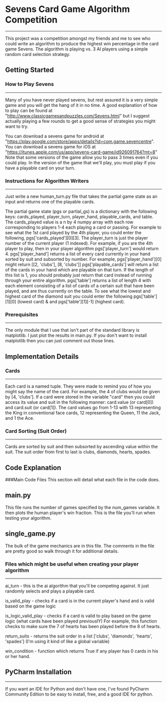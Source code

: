 # Sevens Card Game Algorithm Competition
------------------------------------------------------------
This project was a competition amongst my friends and me to see who could write an algorithm to produce the highest win percentage in the card game Sevens.  The algorithm is playing vs. 3 AI players using a simple random card selection strategy.  

## Getting Started
### How to Play Sevens
---------------------------------
Many of you have never played sevens, but rest assured it is a very simple game and you will get the hang of it in no time.  A good explanation of how to play can be found at "http://www.classicgamesandpuzzles.com/Sevens.html" but I suggest actually playing a few rounds to get a good sense of strategies you might want to try.

You can download a sevens game for android at "https://play.google.com/store/apps/details?id=com.game.sevencentre".  You can download a sevens game for iOS at "https://itunes.apple.com/us/app/sevens-card-game/id926091764?mt=8"  Note that some versions of the game allow you to pass 3 times even if you could play.  In the version of the game that we'll play, you must play if you have a playable card on your turn.

### Instructions for Algorithm Writers
------------------------------------
Just write a new human_turn.py file that takes the partial game state as an input and returns one of the playable cards.

The partial game state (pgs or partial_gs) is a dictionary with the following keys: cards_played, player_turn, player_hand, playable_cards, and table.
    The cards_played value is a n by 4 numpy array with each row corresponding to players 1-4 each playing a card or passing.  For example to see what the 1st card played by the 4th player, you could enter the following, pgs['cards_played'][0][3].
    The player_turn is just the player number of the current player (1 indexed).  For example, if you are the 4th player to play, then in your player algorithm pgs['player_turn']  would return 4.
    pgs['player_hand'] returns a list of every card currently in your hand sorted by suit and subsorted by number.  For example, pgs['player_hand'][0] might return [[2, 'clubs'], [8, 'clubs']]
    pgs['playable_cards'] will return a list of the cards in your hand which are playable on that turn.  If the length of this list is 1, you should probably just return that card instead of running through your entire algorithm.
    pgs['table'] returns a list of length 4 with each element consisting of a list of cards of a certain suit that have been played, and are thus currently on the table. To see what the lowest and highest card of the diamond suit you could enter the following pgs['table'][1][0] (lowest card) & and pgs['table'][1][-1] (highest card).

### Prerequisites
--------------
The only module that I use that isn't part of the standard library is matplotlib.  I just plot the results in main.py.  If you don't want to install matplotlib then you can just comment out those lines.

## Implementation Details
### Cards
------
Each card is a named tuple.  They were made to remind you of how you might say the name of the card.  For example, the 4 of clubs would be given by [4, 'clubs'].  If a card were stored in the variable "card" then you could access its value and suit in the following manner:  card.value (or card[0]) and card.suit (or card[1]).  The card values go from 1-13 with 13 representing the King in conventional face cards, 12 representing the Queen, 11 the Jack, and 1 the Ace.

### Card Sorting (Suit Order)
-------------------------
Cards are sorted by suit and then subsorted by ascending value within the suit.  The suit order from first to last is clubs, diamonds, hearts, spades.

## Code Explanation 
###Main Code Files
This section will detail what each file in the code does.

main.py
--------
This file runs the number of games specified by the num_games variable.  It then plots the human player's win fraction.  This is the file you'll run when testing your algorithm.

single_game.py
--------------
The bulk of the game mechanics are in this file.  The comments in the file are pretty good so walk through it for additional details.

### Files which might be useful when creating your player algorithm
---------------------------------------------------------------
ai_turn - this is the ai algorithm that you'll be competing against.  It just randomly selects and plays a playable card.

is_valid_play - checks if a card is in the current player's hand and is valid based on the game logic

is_logic_valid_play - checks if a card is valid to play based on the game logic (what cards have been played previouslY)  For example, this function checks to make sure the 7 of hearts has been played before the 8 of hearts.

return_suits - returns the suit order in a list ['clubs', 'diamonds', 'hearts', 'spades'] (I'm using it kind of like a global variable)

win_condition - function which returns True if any player has 0 cards in his or her hand.

## PyCharm Installation
---------------------
If you want an IDE for Python and don't have one, I've found PyCharm Community Edition to be easy to install, free, and a good IDE for python.
